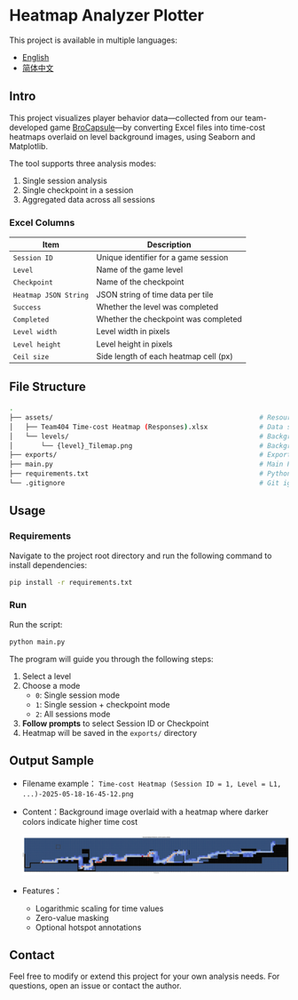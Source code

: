 # Heatmap Analyzer Plotter

This project is available in multiple languages:

- [English](README.md)
- [简体中文](README.zh-CN.md)

## Intro

This project visualizes player behavior data—collected from our team-developed game [BroCapsule](https://github.com/CSCI-526/main-team404)—by converting Excel files into time-cost heatmaps overlaid on level background images, using Seaborn and Matplotlib.

The tool supports three analysis modes:

1. Single session analysis
2. Single checkpoint in a session
3. Aggregated data across all sessions 

### Excel Columns
| Item               | Description                     |
| --------------------- | ------------------------------------- |
| `Session ID`          | Unique identifier for a game session  |
| `Level`               | Name of the game level                |
| `Checkpoint`          | Name of the checkpoint                |
| `Heatmap JSON String` | JSON string of time data per tile     | 
| `Success`             | Whether the level was completed       |
| `Completed`           | Whether the checkpoint was completed  |
| `Level width`         | Level width in pixels                 |
| `Level height`        | Level height in pixels                |
| `Ceil size`           | Side length of each heatmap cell (px) |

## File Structure

```bash
.
├── assets/                                                    # Resource files 
│   ├── Team404 Time-cost Heatmap (Responses).xlsx             # Data source Excel file 
│   └── levels/                                                # Background images folder 
│       └── {level}_Tilemap.png                                # Background image for each level
├── exports/                                                   # Exported heatmap images
├── main.py                                                    # Main Python script
├── requirements.txt                                           # Python dependencies list
└── .gitignore                                                 # Git ignore rules
```

## Usage

### Requirements

Navigate to the project root directory and run the following command to install dependencies:

```bash
pip install -r requirements.txt
```

### Run

Run the script:

```bash
python main.py
```

The program will guide you through the following steps:

1. Select a level
2. Choose a mode
   - `0`: Single session mode
   - `1`: Single session + checkpoint mode
   - `2`: All sessions mode
3. **Follow prompts** to select Session ID or Checkpoint
4. Heatmap will be saved in the `exports/` directory

## Output Sample
- Filename example： `Time-cost Heatmap (Session ID = 1, Level = L1, ...)-2025-05-18-16-45-12.png`
- Content：Background image overlaid with a heatmap where darker colors indicate higher time cost

  ![exmaple](https://github.com/zhichzhang/heatmap-analyzer-plotter/blob/main/exports/Time-cost%20Heatmap%20(All%20Sessions%2C%20Level%3DL0_tutorial_remake2)-2025-04-28-16-42-39.png)
  
- Features：
  - Logarithmic scaling for time values
  - Zero-value masking 
  - Optional hotspot annotations

## Contact

Feel free to modify or extend this project for your own analysis needs.  For questions, open an issue or contact the author. 
